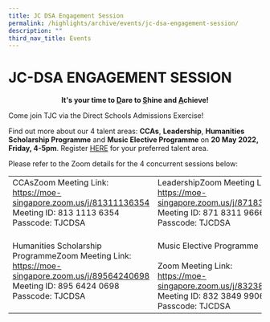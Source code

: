 ```yaml
---
title: JC DSA Engagement Session
permalink: /highlights/archive/events/jc-dsa-engagement-session/
description: ""
third_nav_title: Events
---
```

# JC-DSA ENGAGEMENT SESSION

<center><b>It's your time to <u>D</u>are to <u>S</u>hine and <u>A</u>chieve!</b></center>

Come join TJC via the Direct Schools Admissions Exercise!

Find out more about our 4 talent areas: **CCAs**, **Leadership**, **Humanities Scholarship Programme** and **Music Elective Programme** on **20 May 2022, Friday, 4-5pm**. Register <a href="https://forms.gle/zVZkT6fri6KKSKA6A" target="_blank">HERE</a> for your preferred talent area.  
  
Please refer to the Zoom details for the 4 concurrent sessions below:

|                     |                                       |
|-----------------------|----------------|
| CCAsZoom Meeting Link:<br>https://moe-singapore.zoom.us/j/81311136354<br>Meeting ID: 813 1113 6354<br>Passcode: TJCDSA                             | LeadershipZoom Meeting Link:<br>https://moe-singapore.zoom.us/j/87183119666<br>Meeting ID: 871 8311 9666<br>Passcode: TJCDSA                           |
| Humanities Scholarship ProgrammeZoom Meeting Link:<br>https://moe-singapore.zoom.us/j/89564240698<br>Meeting ID: 895 6424 0698<br>Passcode: TJCDSA | <br>Music Elective Programme<br><br>Zoom Meeting Link:<br>https://moe-singapore.zoom.us/j/83238499906<br>Meeting ID: 832 3849 9906<br>Passcode: TJCDSA |